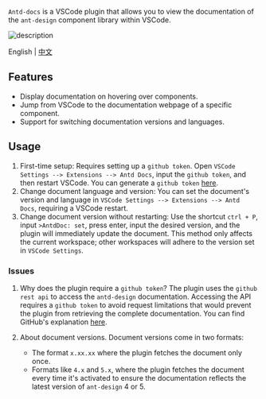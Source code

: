 `Antd-docs` is a VSCode plugin that allows you to view the documentation of the `ant-design` component library within VSCode.

![description](https://github.com/jrr997/antd-docs-vscode/blob/dev/description.gif?raw=true)

English | [中文](./README-zh_CN.md)

## Features
- Display documentation on hovering over components.
- Jump from VSCode to the documentation webpage of a specific component.
- Support for switching documentation versions and languages.

## Usage
1. First-time setup: Requires setting up a `github token`. Open `VSCode Settings --> Extensions --> Antd Docs`, input the `github token`, and then restart VSCode. You can generate a `github token` [here](https://github.com/settings/tokens).
2. Change document language and version: You can set the document's version and language in `VSCode Settings --> Extensions --> Antd Docs`, requiring a VSCode restart.
3. Change document version without restarting: Use the shortcut `ctrl + P`, input `>AntdDoc: set`, press enter, input the desired version, and the plugin will immediately update the document.
    This method only affects the current workspace; other workspaces will adhere to the version set in `VSCode Settings`.

### Issues

1. Why does the plugin require a `github token`?
   The plugin uses the `github rest api` to access the `antd-design` documentation. Accessing the API requires a `github token` to avoid request limitations that would prevent the plugin from retrieving the complete documentation. You can find GitHub's explanation [here](https://docs.github.com/en/rest/overview/rate-limits-for-the-rest-api?apiVersion=2022-11-28).

2. About document versions.
   Document versions come in two formats:
   - The format `x.xx.xx` where the plugin fetches the document only once.
   - Formats like `4.x` and `5.x`, where the plugin fetches the document every time it's activated to ensure the documentation reflects the latest version of `ant-design` 4 or 5.